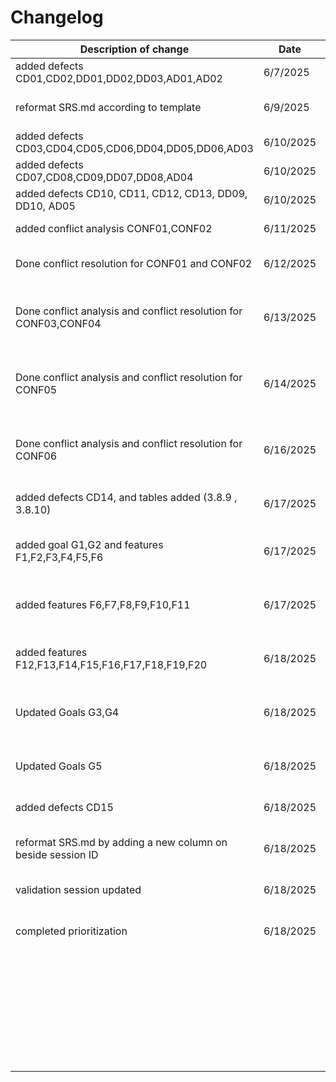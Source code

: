 # Changelog

| Description of change                            | Date       | Author       | Reason                   |
|--------------------------------------------------|------------|--------------|--------------------------|
| added defects CD01,CD02,DD01,DD02,DD03,AD01,AD02 |  6/7/2025  | Tze Yuan     | Defects Found            |
| reformat SRS.md according to template            |  6/9/2025  | Tze Yuan     | Better follow template   |
| added defects CD03,CD04,CD05,CD06,DD04,DD05,DD06,AD03| 6/10/2025 | Jun Xiang | Defects Found            |
| added defects CD07,CD08,CD09,DD07,DD08,AD04      |  6/10/2025 | Desmond Goh  | Defects Found            |
| added defects CD10, CD11, CD12, CD13, DD09, DD10, AD05|   6/10/2025         |     Mun Kit         | Defects Found |
| added conflict analysis CONF01,CONF02            |  6/11/2025 | Tze Yuan     | Analyzed conflicts       |
| Done conflict resolution for CONF01 and CONF02   |  6/12/2025 | Tze Yuan     | Done conflicts resolution |
| Done conflict analysis and conflict resolution for CONF03,CONF04   |  6/13/2025  | Jun Xiang   | Analyzed conflicts and Done conflicts resolution |
| Done conflict analysis and conflict resolution for CONF05  | 6/14/2025 | Desmond Goh | Analyzed conflicts and Done conflicts resolution  |
| Done conflict analysis and conflict resolution for CONF06 | 6/16/2025  |  Mun Kit    |  Analyzed conflicts and Done conflicts resolution   |
| added defects CD14, and tables added (3.8.9 , 3.8.10) | 6/17/2025 | Jun Xiang | Defects Found and table added  |
| added goal G1,G2 and features F1,F2,F3,F4,F5,F6 | 6/17/2025 | Demsmond Goh  | Original srs document did not show it | 
| added features F6,F7,F8,F9,F10,F11 | 6/17/2025  | Jun Xiang | Original srs document did not show it |
| added features F12,F13,F14,F15,F16,F17,F18,F19,F20 | 6/18/2025 | Tze Yuan | Original srs document did not show it |
| Updated Goals G3,G4                              |  6/18/2025 |   Tze Yuan   | Original srs document did not show Goals |
| Updated Goals G5                                 |  6/18/2025 |   Jun Xiang  | Original srs document did not show Goals |
| added defects CD15                               |  6/18/2025 |   Tze Yuan   | Defects Found            |
| reformat SRS.md by adding a new column on beside session ID | 6/18/2025 | Jun Xiang | better follow template formation |
| validation session updated                       |  6/18/2025 | Jun Xiang    | contribution updated     |
| completed prioritization                         |  6/18/2025 | Tze Yuan     |  Revise SRS based on defects found |
|                                                  |            |              |                          |
|                                                  |            |              |                          |
|                                                  |            |              |                          |
|                                                  |            |              |                          |
|                                                  |            |              |                          |
|                                                  |            |              |                          |
|                                                  |            |              |                          |
|                                                  |            |              |                          |
|                                                  |            |              |                          |
|                                                  |            |              |                          |
|                                                  |            |              |                          |
|                                                  |            |              |                          |
|                                                  |            |              |                          |
|                                                  |            |              |                          |
|                                                  |            |              |                          |
|                                                  |            |              |                          |
|                                                  |            |              |                          |
|                                                  |            |              |                          |
|                                                  |            |              |                          |
|                                                  |            |              |                          |
|                                                  |            |              |                          |
|                                                  |            |              |                          |
|                                                  |            |              |                          |
|                                                  |            |              |                          |
|                                                  |            |              |                          |
|                                                  |            |              |                          |
|                                                  |            |              |                          |
|                                                  |            |              |                          |
|                                                  |            |              |                          |
|                                                  |            |              |                          |
